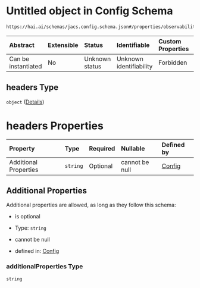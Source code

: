 # Untitled object in Config Schema

```txt
https://hai.ai/schemas/jacs.config.schema.json#/properties/observability/properties/logs/properties/headers
```



| Abstract            | Extensible | Status         | Identifiable            | Custom Properties | Additional Properties | Access Restrictions | Defined In                                                                                |
| :------------------ | :--------- | :------------- | :---------------------- | :---------------- | :-------------------- | :------------------ | :---------------------------------------------------------------------------------------- |
| Can be instantiated | No         | Unknown status | Unknown identifiability | Forbidden         | Allowed               | none                | [jacs.config.schema.json\*](../../schemas/jacs.config.schema.json "open original schema") |

## headers Type

`object` ([Details](jacs-properties-observability-properties-logs-properties-headers.md))

# headers Properties

| Property              | Type     | Required | Nullable       | Defined by                                                                                                                                                                                                                            |
| :-------------------- | :------- | :------- | :------------- | :------------------------------------------------------------------------------------------------------------------------------------------------------------------------------------------------------------------------------------ |
| Additional Properties | `string` | Optional | cannot be null | [Config](jacs-properties-observability-properties-logs-properties-headers-additionalproperties.md "https://hai.ai/schemas/jacs.config.schema.json#/properties/observability/properties/logs/properties/headers/additionalProperties") |

## Additional Properties

Additional properties are allowed, as long as they follow this schema:



* is optional

* Type: `string`

* cannot be null

* defined in: [Config](jacs-properties-observability-properties-logs-properties-headers-additionalproperties.md "https://hai.ai/schemas/jacs.config.schema.json#/properties/observability/properties/logs/properties/headers/additionalProperties")

### additionalProperties Type

`string`
